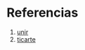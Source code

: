 # Referencias 


1. [unir](https://www.unir.net/revista/ingenieria/riesgos-laborales-informatica/)
2. [ticarte](https://www.ticarte.com/sites/su/users/7/arch/prevencion-riegos-laborales-informatica-comunicaciones.pdf)
